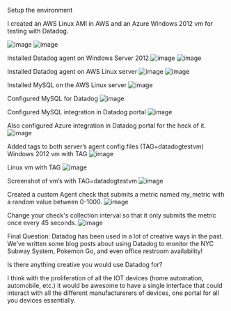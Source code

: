 Setup the environment

I created an AWS Linux AMI in AWS and an Azure Windows 2012 vm for testing with Datadog.

![image](https://user-images.githubusercontent.com/38929107/39657790-25b649c2-4fc0-11e8-837d-a2265c0ac36f.png)
![image](https://user-images.githubusercontent.com/38929107/39770700-9e20318e-52a4-11e8-8be9-d07cb6a39845.png)

Installed Datadog agent on Windows Server 2012
![image](https://user-images.githubusercontent.com/38929107/39771125-ed5cf45c-52a5-11e8-8f50-97eb28d72717.png)
![image](https://user-images.githubusercontent.com/38929107/39771227-3c2c447a-52a6-11e8-9ae3-03598ecad026.png)

Installed Datadog agent on AWS Linux server
![image](https://user-images.githubusercontent.com/38929107/39771293-720673fe-52a6-11e8-95c8-604407471a98.png)
![image](https://user-images.githubusercontent.com/38929107/39771337-9ae0ddaa-52a6-11e8-8631-2760695378f4.png)

Installed MySQL on the AWS Linux server
![image](https://user-images.githubusercontent.com/38929107/39771367-be14136e-52a6-11e8-817a-4a5624250cb8.png)

Configured MySQL for Datadog
![image](https://user-images.githubusercontent.com/38929107/39771391-dfcb152a-52a6-11e8-9d8d-2f82bd99872e.png)

Configured MySQL integration in Datadog portal
![image](https://user-images.githubusercontent.com/38929107/39771423-011c395c-52a7-11e8-9e58-515ff0479549.png)

Also configured Azure integration in Datadog portal for the heck of it.
![image](https://user-images.githubusercontent.com/38929107/39771457-1e4ef064-52a7-11e8-909e-4a6fae09132d.png)

Added tags to both server’s agent config files (TAG=datadogtestvm)
Windows 2012 vm with TAG
![image](https://user-images.githubusercontent.com/38929107/39771494-43073d94-52a7-11e8-824e-b5c8050c81b3.png)

Linux vm with TAG
![image](https://user-images.githubusercontent.com/38929107/39771528-61c9b2b6-52a7-11e8-8012-c9893e59b626.png)

Screenshot of vm’s with TAG=datadogtestvm
![image](https://user-images.githubusercontent.com/38929107/39771559-7caeb9dc-52a7-11e8-9c77-23656e1fd5fa.png)

Created a custom Agent check that submits a metric named my_metric with a random value between 0-1000.
![image](https://user-images.githubusercontent.com/38929107/39772716-d11fe81c-52aa-11e8-9b0a-f43cf43819d9.png)

Change your check's collection interval so that it only submits the metric once every 45 seconds.
![image](https://user-images.githubusercontent.com/38929107/39772802-06ebc2cc-52ab-11e8-9374-fd9febf8e789.png)

Final Question:
Datadog has been used in a lot of creative ways in the past. We’ve written some blog posts about using Datadog to monitor the NYC Subway System, Pokemon Go, and even office restroom availability!

Is there anything creative you would use Datadog for?

I think with the proliferation of all the IOT devices (home automation, automobile, etc.) it would be awesome to have a single interface that could interact with all the different manufacturerers of devices, one portal for all you devices essentially.
